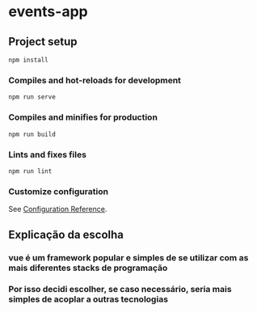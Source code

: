 # events-app

## Project setup
```
npm install
```

### Compiles and hot-reloads for development
```
npm run serve
```

### Compiles and minifies for production
```
npm run build
```

### Lints and fixes files
```
npm run lint
```

### Customize configuration
See [Configuration Reference](https://cli.vuejs.org/config/).

## Explicação da escolha
### vue é um framework popular e simples de se utilizar com as mais diferentes stacks de programação
### Por isso decidi escolher, se caso necessário, seria mais simples de acoplar a outras tecnologias